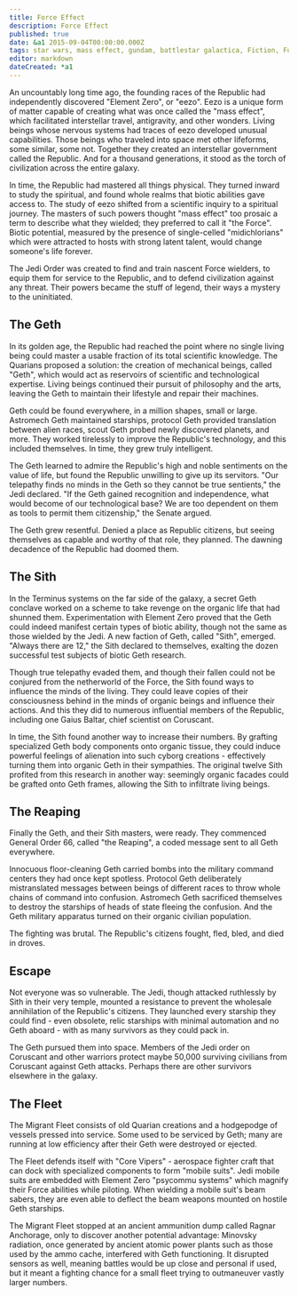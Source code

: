 ```yaml
---
title: Force Effect
description: Force Effect
published: true
date: &a1 2015-09-04T00:00:00.000Z
tags: star wars, mass effect, gundam, battlestar galactica, Fiction, Fusion AU
editor: markdown
dateCreated: *a1
---
```


An uncountably long time ago, the founding races of the Republic had independently discovered "Element Zero", or "eezo". Eezo is a unique form of matter capable of creating what was once called the "mass effect", which facilitated interstellar travel, antigravity, and other wonders. Living beings whose nervous systems had traces of eezo developed unusual capabilities. Those beings who traveled into space met other lifeforms, some similar, some not. Together they created an interstellar government called the Republic. And for a thousand generations, it stood as the torch of civilization across the entire galaxy.

<!-- more -->

In time, the Republic had mastered all things physical. They turned inward to study the spiritual, and found whole realms that biotic abilities gave access to. The study of eezo shifted from a scientific inquiry to a spiritual journey. The masters of such powers thought "mass effect" too prosaic a term to describe what they wielded; they preferred to call it "the Force". Biotic potential, measured by the presence of single-celled "midichlorians" which were attracted to hosts with strong latent talent, would change someone's life forever.

The Jedi Order was created to find and train nascent Force wielders, to equip them for service to the Republic, and to defend civilization against any threat. Their powers became the stuff of legend, their ways a mystery to the uninitiated.

The Geth
--------

In its golden age, the Republic had reached the point where no single living being could master a usable fraction of its total scientific knowledge. The Quarians proposed a solution: the creation of mechanical beings, called "Geth", which would act as reservoirs of scientific and technological expertise. Living beings continued their pursuit of philosophy and the arts, leaving the Geth to maintain their lifestyle and repair their machines.

Geth could be found everywhere, in a million shapes, small or large. Astromech Geth maintained starships, protocol Geth provided translation between alien races, scout Geth probed newly discovered planets, and more. They worked tirelessly to improve the Republic's technology, and this included themselves. In time, they grew truly intelligent.

The Geth learned to admire the Republic's high and noble sentiments on the value of life, but found the Republic unwilling to give up its servitors. "Our telepathy finds no minds in the Geth so they cannot be true sentients," the Jedi declared. "If the Geth gained recognition and independence, what would become of our technological base? We are too dependent on them as tools to permit them citizenship," the Senate argued.

The Geth grew resentful. Denied a place as Republic citizens, but seeing themselves as capable and worthy of that role, they planned. The dawning decadence of the Republic had doomed them.

The Sith
--------

In the Terminus systems on the far side of the galaxy, a secret Geth conclave worked on a scheme to take revenge on the organic life that had shunned them. Experimentation with Element Zero proved that the Geth could indeed manifest certain types of biotic ability, though not the same as those wielded by the Jedi. A new faction of Geth, called "Sith", emerged. "Always there are 12," the Sith declared to themselves, exalting the dozen successful test subjects of biotic Geth research.

Though true telepathy evaded them, and though their fallen could not be conjured from the netherworld of the Force, the Sith found ways to influence the minds of the living. They could leave copies of their consciousness behind in the minds of organic beings and influence their actions. And this they did to numerous influential members of the Republic, including one Gaius Baltar, chief scientist on Coruscant.

In time, the Sith found another way to increase their numbers. By grafting specialized Geth body components onto organic tissue, they could induce powerful feelings of alienation into such cyborg creations - effectively turning them into organic Geth in their sympathies. The original twelve Sith profited from this research in another way: seemingly organic facades could be grafted onto Geth frames, allowing the Sith to infiltrate living beings.

The Reaping
-----------

Finally the Geth, and their Sith masters, were ready. They commenced General Order 66, called "the Reaping", a coded message sent to all Geth everywhere.

Innocuous floor-cleaning Geth carried bombs into the military command centers they had once kept spotless. Protocol Geth deliberately mistranslated messages between beings of different races to throw whole chains of command into confusion. Astromech Geth sacrificed themselves to destroy the starships of heads of state fleeing the confusion. And the Geth military apparatus turned on their organic civilian population.

The fighting was brutal. The Republic's citizens fought, fled, bled, and died in droves.

Escape
------

Not everyone was so vulnerable. The Jedi, though attacked ruthlessly by Sith in their very temple, mounted a resistance to prevent the wholesale annihilation of the Republic's citizens. They launched every starship they could find - even obsolete, relic starships with minimal automation and no Geth aboard - with as many survivors as they could pack in.

The Geth pursued them into space. Members of the Jedi order on Coruscant and other warriors protect maybe 50,000 surviving civilians from Coruscant against Geth attacks. Perhaps there are other survivors elsewhere in the galaxy.

The Fleet
---------

The Migrant Fleet consists of old Quarian creations and a hodgepodge of vessels pressed into service. Some used to be serviced by Geth; many are running at low efficiency after their Geth were destroyed or ejected.

The Fleet defends itself with "Core Vipers" - aerospace fighter craft that can dock with specialized components to form "mobile suits". Jedi mobile suits are embedded with Element Zero "psycommu systems" which magnify their Force abilities while piloting. When wielding a mobile suit's beam sabers, they are even able to deflect the beam weapons mounted on hostile Geth starships.

The Migrant Fleet stopped at an ancient ammunition dump called Ragnar Anchorage, only to discover another potential advantage: Minovsky radiation, once generated by ancient atomic power plants such as those used by the ammo cache, interfered with Geth functioning. It disrupted sensors as well, meaning battles would be up close and personal if used, but it meant a fighting chance for a small fleet trying to outmaneuver vastly larger numbers.
